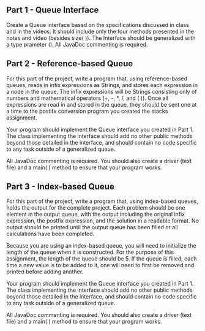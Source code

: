 ## Part 1 - Queue Interface

Create a Queue interface based on the specifications discussed in class and in the videos.  It should include only the four methods presented in the notes and video (besides size( )).  The Interface should be generalized with a type prameter (<E>).  All JavaDoc commenting is required.  
  
## Part 2 - Reference-based Queue

For this part of the project, write a program that, using reference-based queues, reads in infix expressions as Strings, and stores each expression in a node in the queue.  The infix expressions will be Strings consisting only of numbers and mathematical operators (+, -, *, /, and ( )).  Once all expressions are read in and stored in the queue, they should be sent one at a time to the postifx conversion program you created the stacks assignment.

Your program should implement the Queue interface you created in Part 1.  The class implementing the interface should add no other public methods beyond those detailed in the interface, and should contain no code specific to any task outside of a generalized queue. 

All JavaDoc commenting is required.  You should also create a driver (text file) and a main( ) method to ensure that your program works.  

## Part 3 - Index-based Queue

For this part of the project, write a program that, using index-based queues, holds the output for the complete project.  Each problem should be one element in the output queue, with the output including the original infix expression, the postfix expression, and the solution in a readable format.  No output should be printed until the output queue has been filled or all calculations have been completed.

Because you are using an index-based queue, you will need to initialize the length of the queue when it is constructed.  For the purpose of this assignment, the length of the queue should be 5.  If the queue is filled, each time a new value is to be added to it, one will need to first be removed and printed before adding another.

Your program should implement the Queue interface you created in Part 1.  The class implementing the interface should add no other public methods beyond those detailed in the interface, and should contain no code specific to any task outside of a generalized queue.

All JavaDoc commenting is required.  You should also create a driver (text file) and a main( ) method to ensure that your program works.  


